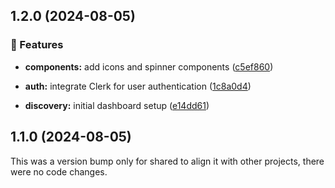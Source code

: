 ## 1.2.0 (2024-08-05)


### 🚀 Features

- **components:** add icons and spinner components ([c5ef860](https://github.com/0bytes-security/discovery-ce/commit/c5ef860))

- **auth:** integrate Clerk for user authentication ([1c8a0d4](https://github.com/0bytes-security/discovery-ce/commit/1c8a0d4))

- **discovery:** initial dashboard setup ([e14dd61](https://github.com/0bytes-security/discovery-ce/commit/e14dd61))

## 1.1.0 (2024-08-05)

This was a version bump only for shared to align it with other projects, there were no code changes.
